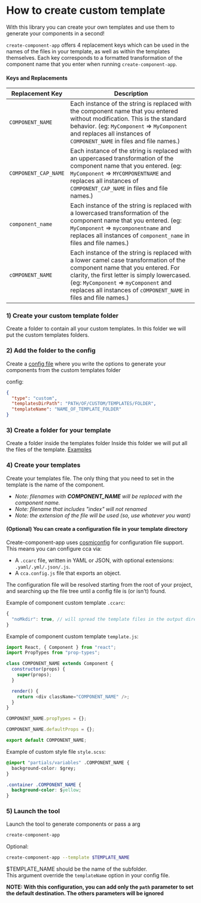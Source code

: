 # How to create custom template

With this library you can create your own templates and use them to generate your components in a second!

`create-component-app` offers 4 replacement keys which can be used in the names of the files in your template, as well as within the templates themselves.  Each key corresponds to a formatted transformation of the component name that you enter when running `create-component-app`.

#### Keys and Replacements
  Replacement Key | Description
  --- | ---
  `COMPONENT_NAME` | Each instance of the string is replaced with the component name that you entered without modification.  This is the standard behavior.  (eg: `MyComponent` => `MyComponent` and replaces all instances of `COMPONENT_NAME` in files and file names.)
  `COMPONENT_CAP_NAME` | Each instance of the string is replaced with an uppercased transformation of the component name that you entered. (eg: `MyComponent` => `MYCOMPONENTNAME` and replaces all instances of `COMPONENT_CAP_NAME` in files and file names.)
  `component_name` | Each instance of the string is replaced with a lowercased transformation of the component name that you entered. (eg: `MyComponent` => `mycomponentname` and replaces all instances of `component_name` in files and file names.)
  `cOMPONENT_NAME` | Each instance of the string is replaced with a lower camel case transformation of the component name that you entered. For clarity, the first letter is simply lowercased.  (eg: `MyComponent` => `myComponent` and replaces all instances of `cOMPONENT_NAME` in files and file names.)


### 1) Create your custom template folder

Create a folder to contain all your custom templates.
In this folder we will put the custom templates folders.

### 2) Add the folder to the config

Create a [config file](https://github.com/CVarisco/create-component-app#you-can-create-a-configuration-file-in-your-current-project-directory) where you write the options to generate your components from the custom templates folder

config:

```json
{
  "type": "custom",
  "templatesDirPath": "PATH/OF/CUSTOM/TEMPLATES/FOLDER",
  "templateName": "NAME_OF_TEMPLATE_FOLDER"
}
```

### 3) Create a folder for your template

Create a folder inside the templates folder
Inside this folder we will put all the files of the template.
[Examples](https://github.com/CVarisco/create-component-app/tree/master/templates)

### 4) Create your templates

Create your templates file.
The only thing that you need to set in the template is the name of the component.

* _Note: filenames with **COMPONENT_NAME** will be replaced with the component name._
* _Note: filename that includes "index" will not renamed_
* _Note: the extension of the file will be used (so, use whatever you want)_

#### (Optional) You can create a configuration file in your template directory

Create-component-app uses [cosmiconfig](https://github.com/davidtheclark/cosmiconfig) for configuration file support.
This means you can configure cca via:

* A `.ccarc` file, written in YAML or JSON, with optional extensions: `.yaml/.yml/.json/.js`.
* A `cca.config.js` file that exports an object.

The configuration file will be resolved starting from the root of your project,
and searching up the file tree until a config file is (or isn't) found.

Example of component custom template `.ccarc`:

```js
{
  "noMkdir": true, // will spread the template files in the output directory
}
```

Example of component custom template `template.js`:

```javascript
import React, { Component } from "react";
import PropTypes from "prop-types";

class COMPONENT_NAME extends Component {
  constructor(props) {
    super(props);
  }

  render() {
    return <div className="COMPONENT_NAME" />;
  }
}

COMPONENT_NAME.propTypes = {};

COMPONENT_NAME.defaultProps = {};

export default COMPONENT_NAME;
```

Example of custom style file `style.scss`:

```css
@import "partials/variables" .COMPONENT_NAME {
  background-color: $grey;
}

.container .COMPONENT_NAME {
  background-color: $yellow;
}
```

### 5) Launch the tool

Launch the tool to generate components or pass a arg

```bash
create-component-app
```

Optional:

```bash
create-component-app --template $TEMPLATE_NAME
```

$TEMPLATE_NAME should be the name of the subfolder.  
This argument override the `templateName` option in your config file.

**NOTE: With this configuration, you can add only the `path` parameter to set the default destination. The others parameters will be ignored**
